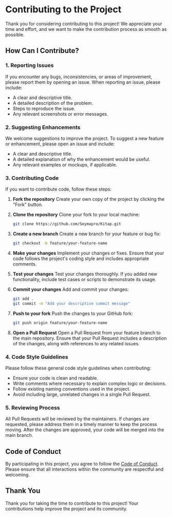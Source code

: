 # Contributing to the Project

Thank you for considering contributing to this project! We appreciate your time and effort, and we want to make the contribution process as smooth as possible.

## How Can I Contribute?

### 1. Reporting Issues

If you encounter any bugs, inconsistencies, or areas of improvement, please report them by opening an issue. When reporting an issue, please include:

- A clear and descriptive title.
- A detailed description of the problem.
- Steps to reproduce the issue.
- Any relevant screenshots or error messages.

### 2. Suggesting Enhancements

We welcome suggestions to improve the project. To suggest a new feature or enhancement, please open an issue and include:

- A clear and descriptive title.
- A detailed explanation of why the enhancement would be useful.
- Any relevant examples or mockups, if applicable.

### 3. Contributing Code

If you want to contribute code, follow these steps:

1. **Fork the repository**
   Create your own copy of the project by clicking the "Fork" button.

2. **Clone the repository**
   Clone your fork to your local machine:

   ```bash
   git clone https://github.com/Seymapro/Kitap.git
   ```

3. **Create a new branch**
    Create a new branch for your feature or bug fix:

    ```bash
    git checkout -b feature/your-feature-name
    ```

4. **Make your changes**
    Implement your changes or fixes. Ensure that your code follows the project's coding style and includes appropriate comments.

5. **Test your changes**
    Test your changes thoroughly. If you added new functionality, include test cases or scripts to demonstrate its usage.

6. **Commit your changes**
    Add and commit your changes:

    ```bash
    git add .
    git commit -m "Add your descriptive commit message"
    ```

7. **Push to your fork**
    Push the changes to your GitHub fork:

    ```bash
    git push origin feature/your-feature-name
    ```

8. **Open a Pull Request**
    Open a Pull Request from your feature branch to the main repository. Ensure that your Pull Request includes a description of the changes, along with references to any related issues.

### 4. Code Style Guidelines

Please follow these general code style guidelines when contributing:

- Ensure your code is clean and readable.
- Write comments where necessary to explain complex logic or decisions.
- Follow existing naming conventions used in the project.
- Avoid including large, unrelated changes in a single Pull Request.

### 5. Reviewing Process

All Pull Requests will be reviewed by the maintainers. If changes are requested, please address them in a timely manner to keep the process moving. After the changes are approved, your code will be merged into the main branch.

## Code of Conduct

By participating in this project, you agree to follow the [Code of Conduct](./CODE_OF_CONDUCT.md). Please ensure that all interactions within the community are respectful and welcoming.

## Thank You

Thank you for taking the time to contribute to this project! Your contributions help improve the project and its community.
